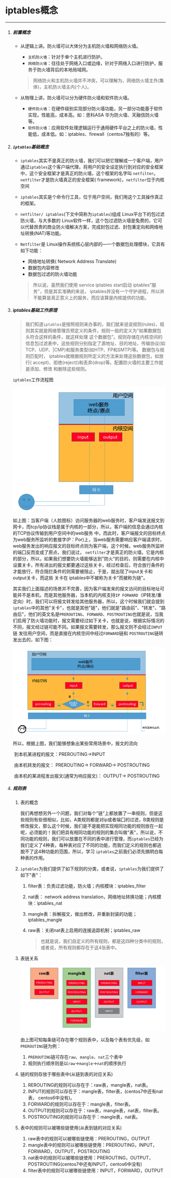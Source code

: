 # iptables概念

---

1. ##### 前置概念

   - 从逻辑上讲。防火墙可以大体分为主机防火墙和网络防火墙。

     - `主机防火墙`：针对于单个主机进行防护。
     - `网络防火墙`：往往处于网络入口或边缘，针对于网络入口进行防护，服务于防火墙背后的本地局域网。

     > 网络防火和主机防火墙并不冲突，可以理解为，网络防火墙主外(集体)，主机防火墙主内(个人)。

   - 从物理上讲，防火墙可以分为硬件防火墙和软件防火墙。

     - `硬件防火墙`：在硬件级别实现部分防火墙功能，另一部分功能基于软件实现，性能高，成本高。如：思科ASA 华为防火墙、天融信防火墙等。
     - `软件防火墙`：应用软件处理逻辑运行于通用硬件平台之上的防火墙，性能低，成本低。如：iptables、firewall（centos7独有的）等。

2. ##### `iptables`基础概念

   - `iptables`其实不是真正的防火墙，我们可以把它理解成一个客户端，用户通过`iptables`这个客户端代理，将用户的安全设定执行到对应的安全框架中，这个安全框架才是真正的防火墙，这个框架的名字叫 `netfilter`。`netfilter`才是防火墙真正的安全框架( framework)，`netfilter`位于内核空间

   - `iptables`其实是个命令行工具，位于用户空间，我们用这个工具操作真正的框架。

   - `netfilter/ iptables`(下文中简称为`iptables`)组成 Linux平台下的包过滤防火墙，与大多数的 Linux软件一样，这个包过滤防火墙是兔费的，它可以代替昂贵的商业防火墙解决方案，完成封包过滤、封包重定向和网络地址转换(NAT)等功能。

   - `Netfilter`是 Linux操作系统核心层内部的—一个数据包处理模块，它具有如下功能：

     - 网络地址转换( Network Address Translate)
     - 数据包内容修改
     - 数据包过滤的防火墙功能

     > 所以说，虽然我们使用 service iptables start启动 iptables"服务"，但是其实准确的来说， iptables并没有一个守护进程，所以并不能算是真正意义上的服务，而应该算是内核提供的功能。

3. ##### iptables基础工作原理

   > 我们知道`iptables`是按照规则来办事的，我们就来说说规则(rules)，规则其实就是网络管理员预定义的条件，规则一般的定义为"如果数据包头符合这样的条件，就这样处理 这个数据包”。规则存储在内核空间的信息包过滤表中，这些规则分别指定了源地址、目的地址、传输协议(如TCP、UDP、|CMP)和服务类型(如HTP、FP和SMTP)等。 数据包与规则匹配时， iptables就根据规则所定义的方法来处理这些数据包，如放行( accept)、拒绝(reject))和丢弃(drop)等。配置防火墙的主要工作就是添加、修改 和删除这些规则。

   `iptables`工作流程图

   ![](./images/01.png)

   如上图：当客户端（人脸图标）访问服务器的web服务时，客户端发送报文到网卡，而tcp/ip协议栈是属于内核的一部分，所以，客户端的信息会通过内核的TCP协议传输到用户空间中的web服务 中，而此时，客户端报文的目标终点为web服务所监听的套接字(P：Por)上，当web服务需要响应客户端请求时，web服务发出的响应报文的目标终点则为客户端，这个时候，web服务所监听的端囗反而变成了原点，我们说过， `netfilter`才是真正的防火墙，它是内核的部分，所以，如果我们想要防火墙能够达到"防火"的目的，则需要在内核中设置关卡，所有进出的报文都要通过这些关卡，经过检查后，符合放行条件的才能放行，符合阻拦条件的则需要被阻止，于是，就出现了input关卡和 output关卡，而这些 关卡在 iptables中不被称为关卡"而被称为链"。

   其实我们上面描述的场景并不完善，因为客户端发来的报文访问的目标地址可能并不是本机，而是其他服务器，当本机的内核支持`IP FORWARD`（IP转发/重定向）时，我们可以将报文转发给其他服务器，所以，这个时候我们就会提到`iptables`中的其他"关卡"，也就是其他"链"，他们就是"路由前"、"转发"、"路由后"，他们的英文名是`PREROUTING`、`FORWARD`、`POSTROUTING`也就是说，当我们启用了防火墙功能时，报文需要经过如下关卡，也就是说，根据实际情况的不同，报文经过链可能不同。如果报文需要转发，那么报文则不会经过`INPUT`链 发往用户空间，而是直接在内核空间中经过`FORWARD`链和 `POSTROUTING`链转发出去的，如下图：

   ![](./images/02.png)

   所以，根据上图，我们能够想象出某些常用场景中，报文的流向

   ​	到本机某进程的报文：PREROUTING->INPUT

   ​	由本机转发的报文： PREROUTING-> FORWARD-> POSTROUTING

   ​	由本机的某进程发出报文(通常为响应报文)： OUTPUT-> POSTROUTING

4. ##### 规则表

   1. 表的概念

      我们再想想另外一个问题，我们对每个"链”上都放置了一串规则，但是这些规则有些很相似，比如，A类规则都是对ip或者端囗的过滤，B类规则是修改报文，那么这个时候，我们是不是能把实现相同功能的规则放在一起呢，必须能的！我们把具有相同功能的规则的集合叫做"表"，所以说，不同功能的规则，我们可以放置在不同的表中进行管理，而`iptables`已经为我们定义了4种表，每种表对应了不同的功能，而我们定义的规则也都逃脫不了这4种功能的范围，所以，学习 `iptables`之前我们必须先搞明白每种表的作用。

   2. `iptables`为我们提供了如下规则的分类，或者说，`iptables`为我们提供了如下"表"：

      1. filter表：负责过滤功能，防火墙；内核模块：iptables_filter

      2. nat表： network address translation，网络地址转换功能；内核模块：iptables_nat

      3. mangle表：拆解报文，做出修改，并重新封装的功能；iptables_mangle

      4. raw表：关闭nat表上启用的连接追踪机制；iptables_raw

         > 也就是说，我们自定义的所有规则，都是这四种分类中的规则，或者说，所有规则都存在于这4张表中。

   3. 表链关系

      ![](./images/03.png)

      由上图可知每条链可存在哪个规则表中，以及每个表有优先级，如`PREROUTING`链为例：

      1. `PREROUTING`链可存在`raw`、`mangle`、`nat`三个表中
      2. 规则执行顺序则是以`raw`->`mangle`->`nat`的顺序执行

   4. 链的规则存放于哪些表中(从链到表的对应关系)

      1. REROUTING的规则可以存在于：raw表，mangle表，nat表。
      2. INPUT的规则可以存在于：mangle表，filter表，(centos7中还有nat表， centos6中没有)。
      3. FORWARD的规则可以存在于：mangle表，filter表。
      4. OUTPUT的规则可以存在于：raw表，mangle表，nat表，filter表。
      5. POSTROUTING的规则可以存在于：mangle表，nat表。

   5. 表中的规则可以被哪些链使用(从表到链的对应关系)

      1. raw表中的规则可以被哪些链使用：PREROUTING，OUTPUT
      2. mangle表中的规则可以被哪些链使用：PREROUTING，INPUT，FORWARD，OUTPUT，POSTROUTING
      3. nat表中的规则可以被哪些链使用：PREROUTING，OUTPUT，POSTROUTING(centos7中还有INPUT，centos6中没有)
      4. filter表中的规则可以被哪些链使用：INPUT，FORWARD，OUTPUT

   